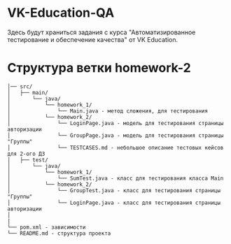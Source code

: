 # VK-Education-QA

Здесь будут храниться задания с курса "Автоматизированное тестирование и обеспечение качества" от VK Education.
# Структура ветки homework-2

```
│── src/
│   ├── main/
│       └── java/
│           └── homework_1/
│               └── Main.java - метод сложения, для тестирования
│           └── homework_2/
│               └── LoginPage.java - модель для тестирования страницы авторизации
│               └── GroupPage.java - модель для тестирования страницы "Группы"
│               └── TESTCASES.md - небольшое описание тестовых кейсов для 2-ого ДЗ
│   ├── test/
│       └── java/
│           └── homework_1/
│               └── SumTest.java - класс для тестирования класса Main
│           └── homework_2/
│               └── GroupTest.java - класс для тестирования страницы "Группы"
│               └── LoginPage.java - класс для тестирования страницы авторизации
│               
|
└── pom.xml - зависимости
└── README.md - структура проекта
```
